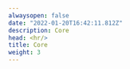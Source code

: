 ```yaml
---
alwaysopen: false
date: "2022-01-20T16:42:11.812Z"
description: Core
head: <hr/>
title: Core
weight: 3
---
```

